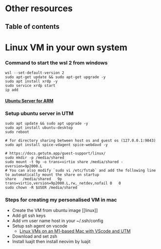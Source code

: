 # Other resources

## Table of contents



# Linux VM in your own system





### Command to start the wsl 2 from windows

```
wsl --set-default-version 2
sudo apt-get update && sudo apt-get upgrade -y
sudo apt install xrdp -y
sudo service xrdp start
ip add
```


#### [Ubuntu Server for ARM](https://ubuntu.com/download/server/arm)
### Setup ubuntu server in UTM
```
sudo apt update && sudo apt upgrade -y
sudo apt install ubuntu-desktop
sudo reboot

# for directory sharing between host os and guest os (127.0.0.1:9843)
sudo apt install spice-vdagent spice-webdavd -y 

# https://docs.getutm.app/guest-support/linux/
sudo mkdir -p /media/shared
sudo mount -t 9p -o trans=virtio share /media/shared -oversion=9p2000.L
# You can also modify `sudo vi /etc/fstab` and add the following line to automatically mount the share on startup
share	/media/shared	9p	trans=virtio,version=9p2000.L,rw,_netdev,nofail	0	0
sudo chown -R $USER /media/shared

```




### Steps for creating my personalised VM in mac
- Create the VM from ubuntu image [[linux]]
- Add git ssh keys
- Add vm user name host in your ~/.ssh/config
- Setup ssh agent on vscode
	- [Linux VMs on an M1-based Mac with VScode and UTM](https://medium.com/@lizrice/linux-vms-on-an-m1-based-mac-with-vscode-and-utm-d73e7cb06133)
- Download and set zsh
- Install luajit then install neovim by luajit
